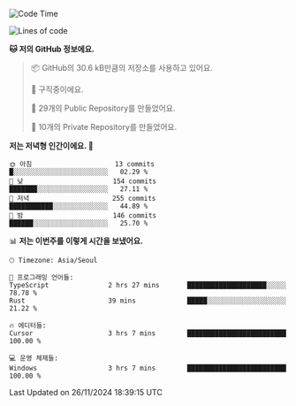   <!--START_SECTION:waka-->
![Code Time](http://img.shields.io/badge/Code%20Time-943%20hrs%2018%20mins-blue)

![Lines of code](https://img.shields.io/badge/%EC%A0%80%EB%8A%94%20%EC%97%AC%ED%83%9C%EA%B9%8C%EC%A7%80%20-760.3%20thousand%20%EC%A4%84%EC%9D%98%20%EC%BD%94%EB%93%9C%EB%A5%BC%20%EC%9E%91%EC%84%B1%ED%96%88%EC%96%B4%EC%9A%94.-blue)

**🐱 저의 GitHub 정보에요.** 

> 📦 GitHub의 30.6 kB만큼의 저장소를 사용하고 있어요. 
 > 
> 💼 구직중이에요.
 > 
> 📜 29개의 Public Repository를 만들었어요. 
 > 
> 🔑 10개의 Private Repository를 만들었어요. 
 > 
**저는 저녁형 인간이에요. 🦉** 

```text
🌞 아침                     13 commits          █░░░░░░░░░░░░░░░░░░░░░░░░   02.29 % 
🌆 낮　                     154 commits         ███████░░░░░░░░░░░░░░░░░░   27.11 % 
🌃 저녁                     255 commits         ███████████░░░░░░░░░░░░░░   44.89 % 
🌙 밤　                     146 commits         ██████░░░░░░░░░░░░░░░░░░░   25.70 % 
```


📊 **저는 이번주를 이렇게 시간을 보냈어요.** 

```text
🕑︎ Timezone: Asia/Seoul

💬 프로그래밍 언어들: 
TypeScript               2 hrs 27 mins       ████████████████████░░░░░   78.78 % 
Rust                     39 mins             █████░░░░░░░░░░░░░░░░░░░░   21.22 % 

🔥 에디터들: 
Cursor                   3 hrs 7 mins        █████████████████████████   100.00 % 

💻 운영 체제들: 
Windows                  3 hrs 7 mins        █████████████████████████   100.00 % 
```


 Last Updated on 26/11/2024 18:39:15 UTC
<!--END_SECTION:waka-->
